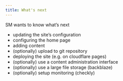 ```yaml
---
title: What's next
---
```


SM wants to know what’s next

- updating the site’s configuration
- configuring the home page
- adding content
- (optionally) upload to git repository
- deploying the site (e.g. on cloudflare pages)
- (optionally) use a content administration interface
- (optionally) use a large file storage (backblaze)
- (optionally) setup monitoring (checkly)
